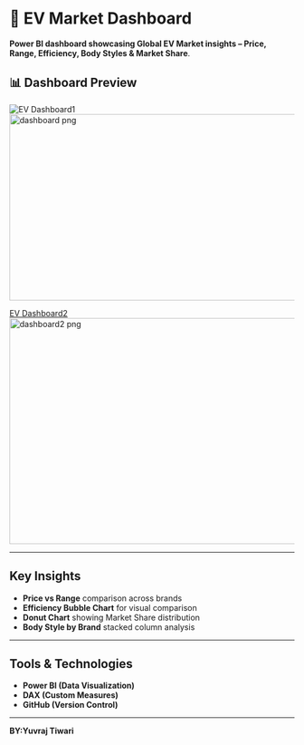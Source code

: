 # 🚗 EV Market Dashboard 
**Power BI dashboard showcasing Global EV Market insights – Price, Range, Efficiency, Body Styles &amp; Market Share**.

## 📊 Dashboard Preview  

![EV Dashboard1](dashboard.png)<img width="610" height="329" alt="dashboard png" src="https://github.com/user-attachments/assets/2d7a7c98-c500-4feb-83d7-36b595dfdca9" />

[EV Dashboard2](dashboard2.png)<img width="670" height="399" alt="dashboard2 png" src="https://github.com/user-attachments/assets/fb84fe44-00a8-40a6-be57-cd9247c18214" />

---

##  Key Insights  
-  **Price vs Range** comparison across brands  
-  **Efficiency Bubble Chart** for visual comparison  
-  **Donut Chart** showing Market Share distribution  
-  **Body Style by Brand** stacked column analysis  

---

## Tools & Technologies  
- **Power BI (Data Visualization)** 
- **DAX (Custom Measures)**  
- **GitHub (Version Control)** 
---

**BY:Yuvraj Tiwari**

